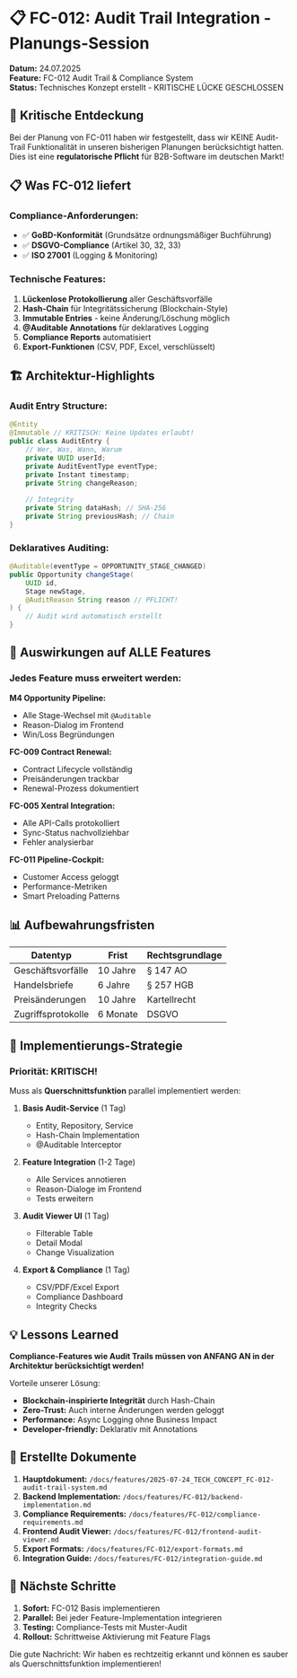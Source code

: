 # 📋 FC-012: Audit Trail Integration - Planungs-Session

**Datum:** 24.07.2025  
**Feature:** FC-012 Audit Trail & Compliance System  
**Status:** Technisches Konzept erstellt - KRITISCHE LÜCKE GESCHLOSSEN

## 🚨 Kritische Entdeckung

Bei der Planung von FC-011 haben wir festgestellt, dass wir KEINE Audit-Trail Funktionalität in unseren bisherigen Planungen berücksichtigt hatten. Dies ist eine **regulatorische Pflicht** für B2B-Software im deutschen Markt!

## 📋 Was FC-012 liefert

### Compliance-Anforderungen:
- ✅ **GoBD-Konformität** (Grundsätze ordnungsmäßiger Buchführung)
- ✅ **DSGVO-Compliance** (Artikel 30, 32, 33)
- ✅ **ISO 27001** (Logging & Monitoring)

### Technische Features:
1. **Lückenlose Protokollierung** aller Geschäftsvorfälle
2. **Hash-Chain** für Integritätssicherung (Blockchain-Style)
3. **Immutable Entries** - keine Änderung/Löschung möglich
4. **@Auditable Annotations** für deklaratives Logging
5. **Compliance Reports** automatisiert
6. **Export-Funktionen** (CSV, PDF, Excel, verschlüsselt)

## 🏗️ Architektur-Highlights

### Audit Entry Structure:
```java
@Entity
@Immutable // KRITISCH: Keine Updates erlaubt!
public class AuditEntry {
    // Wer, Was, Wann, Warum
    private UUID userId;
    private AuditEventType eventType;
    private Instant timestamp;
    private String changeReason;
    
    // Integrity
    private String dataHash; // SHA-256
    private String previousHash; // Chain
}
```

### Deklaratives Auditing:
```java
@Auditable(eventType = OPPORTUNITY_STAGE_CHANGED)
public Opportunity changeStage(
    UUID id, 
    Stage newStage,
    @AuditReason String reason // PFLICHT!
) {
    // Audit wird automatisch erstellt
}
```

## 🔄 Auswirkungen auf ALLE Features

### Jedes Feature muss erweitert werden:

**M4 Opportunity Pipeline:**
- Alle Stage-Wechsel mit `@Auditable`
- Reason-Dialog im Frontend
- Win/Loss Begründungen

**FC-009 Contract Renewal:**
- Contract Lifecycle vollständig
- Preisänderungen trackbar
- Renewal-Prozess dokumentiert

**FC-005 Xentral Integration:**
- Alle API-Calls protokolliert
- Sync-Status nachvollziehbar
- Fehler analysierbar

**FC-011 Pipeline-Cockpit:**
- Customer Access geloggt
- Performance-Metriken
- Smart Preloading Patterns

## 📊 Aufbewahrungsfristen

| Datentyp | Frist | Rechtsgrundlage |
|----------|-------|-----------------|
| Geschäftsvorfälle | 10 Jahre | § 147 AO |
| Handelsbriefe | 6 Jahre | § 257 HGB |
| Preisänderungen | 10 Jahre | Kartellrecht |
| Zugriffsprotokolle | 6 Monate | DSGVO |

## 🚀 Implementierungs-Strategie

### Priorität: KRITISCH!
Muss als **Querschnittsfunktion** parallel implementiert werden:

1. **Basis Audit-Service** (1 Tag)
   - Entity, Repository, Service
   - Hash-Chain Implementation
   - @Auditable Interceptor

2. **Feature Integration** (1-2 Tage)
   - Alle Services annotieren
   - Reason-Dialoge im Frontend
   - Tests erweitern

3. **Audit Viewer UI** (1 Tag)
   - Filterable Table
   - Detail Modal
   - Change Visualization

4. **Export & Compliance** (1 Tag)
   - CSV/PDF/Excel Export
   - Compliance Dashboard
   - Integrity Checks

## 💡 Lessons Learned

**Compliance-Features wie Audit Trails müssen von ANFANG AN in der Architektur berücksichtigt werden!**

Vorteile unserer Lösung:
- **Blockchain-inspirierte Integrität** durch Hash-Chain
- **Zero-Trust:** Auch interne Änderungen werden geloggt
- **Performance:** Async Logging ohne Business Impact
- **Developer-friendly:** Deklarativ mit Annotations

## 📝 Erstellte Dokumente

1. **Hauptdokument:** `/docs/features/2025-07-24_TECH_CONCEPT_FC-012-audit-trail-system.md`
2. **Backend Implementation:** `/docs/features/FC-012/backend-implementation.md`
3. **Compliance Requirements:** `/docs/features/FC-012/compliance-requirements.md`
4. **Frontend Audit Viewer:** `/docs/features/FC-012/frontend-audit-viewer.md`
5. **Export Formats:** `/docs/features/FC-012/export-formats.md`
6. **Integration Guide:** `/docs/features/FC-012/integration-guide.md`

## 🎯 Nächste Schritte

1. **Sofort:** FC-012 Basis implementieren
2. **Parallel:** Bei jeder Feature-Implementation integrieren
3. **Testing:** Compliance-Tests mit Muster-Audit
4. **Rollout:** Schrittweise Aktivierung mit Feature Flags

Die gute Nachricht: Wir haben es rechtzeitig erkannt und können es sauber als Querschnittsfunktion implementieren!